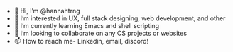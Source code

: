 - 👋 Hi, I’m @hannahtrng
- 👀 I’m interested in UX, full stack designing, web development, and other 
- 🌱 I’m currently learning Emacs and shell scripting
- 💞️ I’m looking to collaborate on any CS projects or websites
- 📫 How to reach me- Linkedin, email, discord!

<!---
hannahtrng/hannahtrng is a ✨ special ✨ repository because its `README.md` (this file) appears on your GitHub profile.
You can click the Preview link to take a look at your changes.
--->
